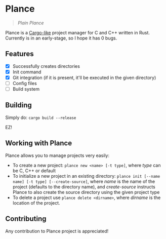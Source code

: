 # Plance
> *Plain Plance*

Plance is a [Cargo-like](https://doc.rust-lang.org/cargo/) project manager for C and C++ written in Rust.
Currently is in an early-stage, so I hope it has 0 bugs.

## Features

- [X] Successfully creates directories
- [X] Init command
- [X] Git integration (if it is present, it'll be executed in the given directory)
- [ ] Config files
- [ ] Build system

## Building

Simply do:
`cargo build --release`

EZ!

## Working with Plance

Plance allows you to manage projects very easily:

- To create a new project: `plance new <name> [-t type]`, where *type* can be C, C++ or default
- To initialize a new project in an existing directory: `plance init [--name name] [-t type] [--create-source]`, where *name* is the name of the project (defaults to the directory name), and *create-source* instructs Plance to also create the source directory using the given project type
- To delete a project use `plance delete <dirname>`, where *dirname* is the location of the project.

## Contributing

Any contribution to Plance project is appreciated!

